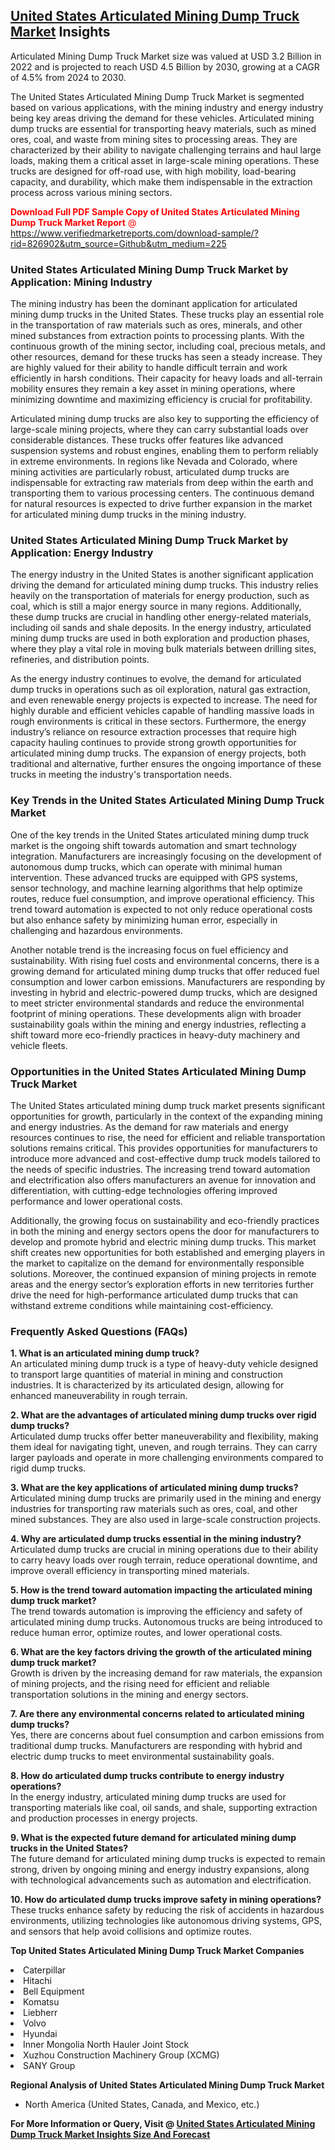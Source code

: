 <h2><a href="https://www.verifiedmarketreports.com/download-sample/?rid=826902&amp;utm_source=Github&amp;utm_medium=225" target="_blank">United States Articulated Mining Dump Truck Market</a> Insights</h2><p>Articulated Mining Dump Truck Market size was valued at USD 3.2 Billion in 2022 and is projected to reach USD 4.5 Billion by 2030, growing at a CAGR of 4.5% from 2024 to 2030.</p><p><p>The United States Articulated Mining Dump Truck Market is segmented based on various applications, with the mining industry and energy industry being key areas driving the demand for these vehicles. Articulated mining dump trucks are essential for transporting heavy materials, such as mined ores, coal, and waste from mining sites to processing areas. They are characterized by their ability to navigate challenging terrains and haul large loads, making them a critical asset in large-scale mining operations. These trucks are designed for off-road use, with high mobility, load-bearing capacity, and durability, which make them indispensable in the extraction process across various mining sectors.</p> <p><p><span class=""><span style="color: #ff0000;"><strong>Download Full PDF Sample Copy of United States Articulated Mining Dump Truck Market Report</strong> @ </span><a href="https://www.verifiedmarketreports.com/download-sample/?rid=826902&amp;utm_source=Github&amp;utm_medium=225" target="_blank">https://www.verifiedmarketreports.com/download-sample/?rid=826902&amp;utm_source=Github&amp;utm_medium=225</a></span></p></p> <h3>United States Articulated Mining Dump Truck Market by Application: Mining Industry</h3> <p>The mining industry has been the dominant application for articulated mining dump trucks in the United States. These trucks play an essential role in the transportation of raw materials such as ores, minerals, and other mined substances from extraction points to processing plants. With the continuous growth of the mining sector, including coal, precious metals, and other resources, demand for these trucks has seen a steady increase. They are highly valued for their ability to handle difficult terrain and work efficiently in harsh conditions. Their capacity for heavy loads and all-terrain mobility ensures they remain a key asset in mining operations, where minimizing downtime and maximizing efficiency is crucial for profitability.</p> <p>Articulated mining dump trucks are also key to supporting the efficiency of large-scale mining projects, where they can carry substantial loads over considerable distances. These trucks offer features like advanced suspension systems and robust engines, enabling them to perform reliably in extreme environments. In regions like Nevada and Colorado, where mining activities are particularly robust, articulated dump trucks are indispensable for extracting raw materials from deep within the earth and transporting them to various processing centers. The continuous demand for natural resources is expected to drive further expansion in the market for articulated mining dump trucks in the mining industry.</p> <h3>United States Articulated Mining Dump Truck Market by Application: Energy Industry</h3> <p>The energy industry in the United States is another significant application driving the demand for articulated mining dump trucks. This industry relies heavily on the transportation of materials for energy production, such as coal, which is still a major energy source in many regions. Additionally, these dump trucks are crucial in handling other energy-related materials, including oil sands and shale deposits. In the energy industry, articulated mining dump trucks are used in both exploration and production phases, where they play a vital role in moving bulk materials between drilling sites, refineries, and distribution points.</p> <p>As the energy industry continues to evolve, the demand for articulated dump trucks in operations such as oil exploration, natural gas extraction, and even renewable energy projects is expected to increase. The need for highly durable and efficient vehicles capable of handling massive loads in rough environments is critical in these sectors. Furthermore, the energy industry’s reliance on resource extraction processes that require high capacity hauling continues to provide strong growth opportunities for articulated mining dump trucks. The expansion of energy projects, both traditional and alternative, further ensures the ongoing importance of these trucks in meeting the industry's transportation needs.</p> <h3>Key Trends in the United States Articulated Mining Dump Truck Market</h3> <p>One of the key trends in the United States articulated mining dump truck market is the ongoing shift towards automation and smart technology integration. Manufacturers are increasingly focusing on the development of autonomous dump trucks, which can operate with minimal human intervention. These advanced trucks are equipped with GPS systems, sensor technology, and machine learning algorithms that help optimize routes, reduce fuel consumption, and improve operational efficiency. This trend toward automation is expected to not only reduce operational costs but also enhance safety by minimizing human error, especially in challenging and hazardous environments.</p> <p>Another notable trend is the increasing focus on fuel efficiency and sustainability. With rising fuel costs and environmental concerns, there is a growing demand for articulated mining dump trucks that offer reduced fuel consumption and lower carbon emissions. Manufacturers are responding by investing in hybrid and electric-powered dump trucks, which are designed to meet stricter environmental standards and reduce the environmental footprint of mining operations. These developments align with broader sustainability goals within the mining and energy industries, reflecting a shift toward more eco-friendly practices in heavy-duty machinery and vehicle fleets.</p> <h3>Opportunities in the United States Articulated Mining Dump Truck Market</h3> <p>The United States articulated mining dump truck market presents significant opportunities for growth, particularly in the context of the expanding mining and energy industries. As the demand for raw materials and energy resources continues to rise, the need for efficient and reliable transportation solutions remains critical. This provides opportunities for manufacturers to introduce more advanced and cost-effective dump truck models tailored to the needs of specific industries. The increasing trend toward automation and electrification also offers manufacturers an avenue for innovation and differentiation, with cutting-edge technologies offering improved performance and lower operational costs.</p> <p>Additionally, the growing focus on sustainability and eco-friendly practices in both the mining and energy sectors opens the door for manufacturers to develop and promote hybrid and electric mining dump trucks. This market shift creates new opportunities for both established and emerging players in the market to capitalize on the demand for environmentally responsible solutions. Moreover, the continued expansion of mining projects in remote areas and the energy sector’s exploration efforts in new territories further drive the need for high-performance articulated dump trucks that can withstand extreme conditions while maintaining cost-efficiency.</p> <h3>Frequently Asked Questions (FAQs)</h3> <p><b>1. What is an articulated mining dump truck?</b><br> An articulated mining dump truck is a type of heavy-duty vehicle designed to transport large quantities of material in mining and construction industries. It is characterized by its articulated design, allowing for enhanced maneuverability in rough terrain.</p> <p><b>2. What are the advantages of articulated mining dump trucks over rigid dump trucks?</b><br> Articulated dump trucks offer better maneuverability and flexibility, making them ideal for navigating tight, uneven, and rough terrains. They can carry larger payloads and operate in more challenging environments compared to rigid dump trucks.</p> <p><b>3. What are the key applications of articulated mining dump trucks?</b><br> Articulated mining dump trucks are primarily used in the mining and energy industries for transporting raw materials such as ores, coal, and other mined substances. They are also used in large-scale construction projects.</p> <p><b>4. Why are articulated dump trucks essential in the mining industry?</b><br> Articulated dump trucks are crucial in mining operations due to their ability to carry heavy loads over rough terrain, reduce operational downtime, and improve overall efficiency in transporting mined materials.</p> <p><b>5. How is the trend toward automation impacting the articulated mining dump truck market?</b><br> The trend towards automation is improving the efficiency and safety of articulated mining dump trucks. Autonomous trucks are being introduced to reduce human error, optimize routes, and lower operational costs.</p> <p><b>6. What are the key factors driving the growth of the articulated mining dump truck market?</b><br> Growth is driven by the increasing demand for raw materials, the expansion of mining projects, and the rising need for efficient and reliable transportation solutions in the mining and energy sectors.</p> <p><b>7. Are there any environmental concerns related to articulated mining dump trucks?</b><br> Yes, there are concerns about fuel consumption and carbon emissions from traditional dump trucks. Manufacturers are responding with hybrid and electric dump trucks to meet environmental sustainability goals.</p> <p><b>8. How do articulated dump trucks contribute to energy industry operations?</b><br> In the energy industry, articulated mining dump trucks are used for transporting materials like coal, oil sands, and shale, supporting extraction and production processes in energy projects.</p> <p><b>9. What is the expected future demand for articulated mining dump trucks in the United States?</b><br> The future demand for articulated mining dump trucks is expected to remain strong, driven by ongoing mining and energy industry expansions, along with technological advancements such as automation and electrification.</p> <p><b>10. How do articulated dump trucks improve safety in mining operations?</b><br> These trucks enhance safety by reducing the risk of accidents in hazardous environments, utilizing technologies like autonomous driving systems, GPS, and sensors that help avoid collisions and optimize routes.</p> </p><p><strong>Top United States Articulated Mining Dump Truck Market Companies</strong></p><div data-test-id=""><p><li>Caterpillar</li><li> Hitachi</li><li> Bell Equipment</li><li> Komatsu</li><li> Liebherr</li><li> Volvo</li><li> Hyundai</li><li> Inner Mongolia North Hauler Joint Stock</li><li> Xuzhou Construction Machinery Group (XCMG)</li><li> SANY Group</li></p><div><strong>Regional Analysis of&nbsp;United States Articulated Mining Dump Truck Market</strong></div><ul><li dir="ltr"><p dir="ltr">North America&nbsp;(United States, Canada, and Mexico, etc.)</p></li></ul><p><strong>For More Information or Query, Visit @&nbsp;</strong><strong><a href="https://www.verifiedmarketreports.com/product/articulated-mining-dump-truck-market/?utm_source=Github&amp;utm_medium=225" target="_blank">United States Articulated Mining Dump Truck Market Insights Size And Forecast</a></strong></p></div>
